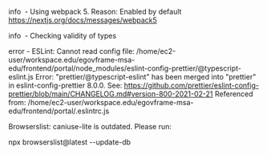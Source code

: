   

info  - Using webpack 5. Reason: Enabled by default https://nextjs.org/docs/messages/webpack5

info  - Checking validity of types  

error - ESLint: Cannot read config file: /home/ec2-user/workspace.edu/egovframe-msa-edu/frontend/portal/node_modules/eslint-config-prettier/@typescript-eslint.js Error: "prettier/@typescript-eslint" has been merged into "prettier" in eslint-config-prettier 8.0.0. See: https://github.com/prettier/eslint-config-prettier/blob/main/CHANGELOG.md#version-800-2021-02-21 Referenced from: /home/ec2-user/workspace.edu/egovframe-msa-edu/frontend/portal/.eslintrc.js

Browserslist: caniuse-lite is outdated. Please run:

npx browserslist@latest --update-db
